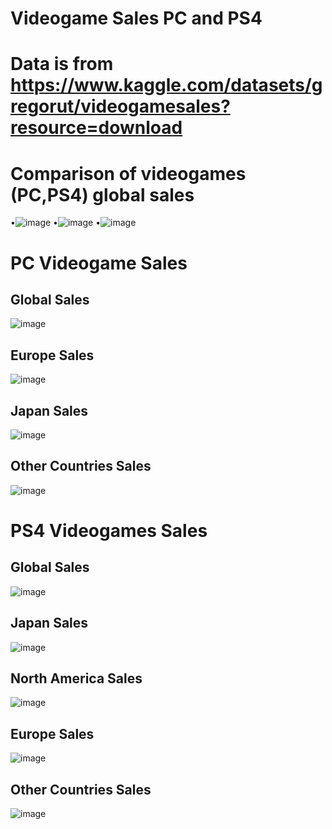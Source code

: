 # Videogame Sales PC and PS4
# Data is from https://www.kaggle.com/datasets/gregorut/videogamesales?resource=download
# Comparison of videogames (PC,PS4) global sales
•![image](https://user-images.githubusercontent.com/129279332/232432329-b68c150e-78c3-456a-8fdc-eb7bb0e26813.png)
•![image](https://user-images.githubusercontent.com/129279332/232432426-310b04f8-06c4-4187-8a81-1abee226c9c3.png)
•![image](https://user-images.githubusercontent.com/129279332/232432575-f008c4d6-32ec-4e46-8b93-ad8f21edca15.png)
# PC Videogame Sales
## Global Sales
![image](https://user-images.githubusercontent.com/129279332/231977782-339bbc19-ab82-4bfd-a82d-d48f6105ac9e.png)
## Europe Sales
![image](https://user-images.githubusercontent.com/129279332/231977946-81cf3134-1e0c-420f-845b-e438e978eac5.png)
## Japan Sales
![image](https://user-images.githubusercontent.com/129279332/231978305-ebeed576-b66c-4d67-9561-2a6166da6c66.png)
## Other Countries Sales
![image](https://user-images.githubusercontent.com/129279332/231978172-a333633a-5d68-4d5d-bd9e-eb1075418135.png)
# PS4 Videogames Sales
## Global Sales
![image](https://user-images.githubusercontent.com/129279332/230922109-88b3f7a8-42b9-4336-a41a-9e3bf8db1f4c.png)
## Japan Sales
![image](https://user-images.githubusercontent.com/129279332/230919821-50ecb861-eea6-4b2c-92ab-3e60502b459f.png)
## North America Sales
![image](https://user-images.githubusercontent.com/129279332/230920275-58f7f1e3-eb7e-432c-a888-d0729e6f1c23.png)
## Europe Sales
![image](https://user-images.githubusercontent.com/129279332/230921280-befd2c63-87db-45b5-b852-65269843162c.png)
## Other Countries Sales
![image](https://user-images.githubusercontent.com/129279332/230923084-8e919aa9-a742-4bfb-96fb-5b8ba68a6632.png)
